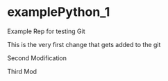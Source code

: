 # examplePython_1
Example Rep for testing Git

This is the very first change that gets added to the git

Second Modification

Third Mod